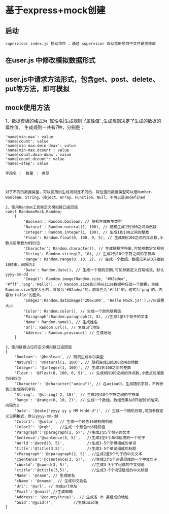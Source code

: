 # 基于express+mock创建

## 启动 
    supervisor index.js 启动项目 ，通过 supervisor 自动监听项目中文件是否修改
## 在user.js 中修改模拟数据形式
## user.js中请求方法形式，包含get、post、delete、put等方法，即可模拟
## mock使用方法
  1、数据模板的格式为 '属性名|生成规则':'属性值' ,生成规则决定了生成的数据的属性值。
    生成规则一共有7种，分别是：

    'name|min-max': value
    'name|count': value
    'name|min-max.dmin-dmax': value
    'name|min-max.dcount': value
    'name|count.dmin-dmax': value
    'name|count.dcount': value
    'name|+step': value

    字段名 |  数量 ： 类型

    

    对于不同的数据类型，可以使用的生成规则是不同的，属性值的数据类型可以是Number、Boolean、String、Object、Array、Function、Null，不可以是Undefined

    2、使用Random工具类定义模拟接口返回值
    const Random=Mock.Random;
        {
            'Boolean': Random.boolean, // 随机生成布尔类型
            'Natural': Random.natural(1, 100), // 随机生成1到100之间自然数
            'Integer': Random.integer(1, 100), // 生成1到100之间的整数
            'Float': Random.float(0, 100, 0, 5), // 生成0到100之间的浮点数,小数点后尾数为0到5位
            'Character': Random.character(), // 生成随机字符串,可加参数定义规则
            'String': Random.string(2, 10), // 生成2到10个字符之间的字符串
            'Range': Random.range(0, 10, 2), // 生成一个数组，数组元素从0开始到10结束，间隔为2
            'Date': Random.date(), // 生成一个随机日期,可加参数定义日期格式，默认yyyy-mm-dd
            'Image1': Random.image(Random.size, '#02adea', '#fff','png','Hello'), // Random.size表示将从size数据中任选一个数据，生成Random.size指定大小的，背景为'#02adea'的，前景色为'#fff'的，格式为'png'的，内容为'Hello'的图片。
            'Image2':Random.dataImage('200x100', 'Hello Mock.js!'),//只设置大小
            'Color': Random.color(), // 生成一个颜色随机值
            'Paragraph':Random.paragraph(2, 5), //生成2至5个句子的文本
            'Name': Random.name(), // 生成姓名
            'Url': Random.url(), // 生成url地址
            'Address': Random.province() // 生成地址
        }

    3、使用数据占位符定义模拟接口返回值
    {
        'Boolean': '@boolean', // 随机生成布尔类型
        'Natural': '@natural(1, 100)', // 随机生成1到100之间自然数
        'Integer': '@integer(1, 100)', // 生成1到100之间的整数
        'Float': '@float(0, 100, 0, 5)', // 生成0到100之间的浮点数,小数点后尾数为0到5位
        'Character': '@character("aeiou")', // 在aeiou中，生成随机字符，不传参表示生成随机字符
        'String': '@string( 2, 10)', // 生成2到10个字符之间的字符串
        'Range': '@range(0, 10, 2)', // 生成一个数组，数组元素从0开始到10结束，间隔为2
        'Date': '@date("yyyy yy y MM M dd d")', // 生成一个随机日期,可加参数定义日期格式，默认yyyy-mm-dd
        'Color1': '@color', // 生成一个颜色16进制随机值
        'Color2': '@rgb',   //生成一个颜色rgb随机值
        'Paragraph':'@paragraph(2, 5)', //生成2至5个句子的文本
        'Sentence':'@sentence(3, 5)',   //生成3至5个单词组成的一个句子
        'World':'@word(3, 5)',          //生成3-5个字母组成的单词
        'title':'@title(3,5)',          //生成3-5个单词组成的标题
        'cParagraph':'@cparagraph(2, 5)', //生成2至5个句子的中文文本
        'cSentence':'@csentence(3, 5)',   //生成3至5个词语组成的一个中文句子
        'cWorld':'@cword(3, 5)',          //生成3-5个字组成的中文词语
        'ctitle':'@ctitle(3,5)',          //生成3-5个词语组成的中文标题
        'Name': '@name', // 生成姓名
        'cName': '@cname', // 生成中文姓名
        'Url': '@url', // 生成url地址
        'Email':'@email',//生成邮箱
        'Address': '@county(true)'， // 生成省 市 县组成的地址
        'Guid':'@guid()',         //生成Guid值
    }




